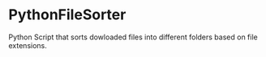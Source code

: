# PythonFileSorter
Python Script that sorts dowloaded files into different folders based on file extensions.
